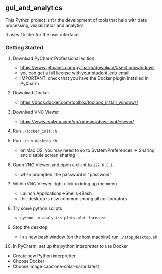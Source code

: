 ## gui_and_analytics

This Python project is for the development of tools that help with data processing, visualization and analytics

It uses Tkinter for the user interface.

### Getting Started

1. Download PyCharm Professional edition
    - https://www.jetbrains.com/pycharm/download/#section=windows
    - you can get a full license with your student .edu email
    - IMPORTANT: check that you have the Docker plugin installed in PyCharm

2. Download Docker
    - https://docs.docker.com/toolbox/toolbox_install_windows/

3. Download VNC Viewer
    - https://www.realvnc.com/en/connect/download/viewer/

4. Run `./docker_init.sh`

5. Run `./run_desktop.sh`
    - on Mac OS, you may need to go to System Preferences -> Sharing
      and disable screen sharing

6. Open VNC Viewer, and open a client to `127.0.0.1`.
    - when prompted, the password is "password"

7. Within VNC Viewer, right click to bring up the menu
    - Launch Applications->Shells->Bash
    - this desktop is now common among all collaborators
    
8. Try some python scripts
   - `python -m analytics.plots.plot_forecast`
   
9. Stop the desktop
   - in a new bash window (on the host machine) run `./stop_desktop.sh`
   
10. In PyCharm, set up the python interpretter to use Docker
   - Create new Python interpretter
   - Choose Docker
   - Choose image capstone-solar-sailor:latest
   
